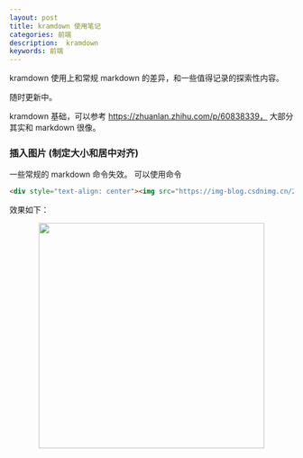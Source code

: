 ```yaml
---
layout: post
title: kramdown 使用笔记
categories: 前端
description:  kramdown
keywords: 前端
---
```


kramdown 使用上和常规 markdown 的差异，和一些值得记录的探索性内容。

随时更新中。

kramdown 基础，可以参考 https://zhuanlan.zhihu.com/p/60838339， 
大部分其实和 markdown 很像。

### 插入图片 (制定大小和居中对齐)

一些常规的 markdown 命令失效。
可以使用命令
```markdown
<div style="text-align: center"><img src="https://img-blog.csdnimg.cn/20200822014538211.png?raw=true" width="200" /></div>
```

效果如下：
<div style="text-align: center"><img src="https://img-blog.csdnimg.cn/20200822014538211.png?raw=true" width="400" /></div>
